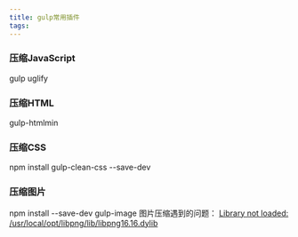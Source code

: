 ```yaml
---
title: gulp常用插件
tags:
---
```

### 压缩JavaScript
gulp uglify

### 压缩HTML
gulp-htmlmin

### 压缩CSS
npm install gulp-clean-css --save-dev

### 压缩图片
npm install --save-dev gulp-image
图片压缩遇到的问题：
[Library not loaded: /usr/local/opt/libpng/lib/libpng16.16.dylib](https://github.com/tcoopman/image-webpack-loader/issues/60)